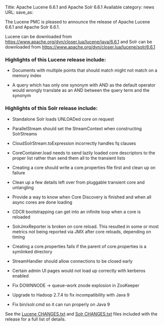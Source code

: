 Title: Apache Lucene 6.6.1 and Apache Solr 6.6.1 Available
category: news
URL: 
save_as: 

The Lucene PMC is pleased to announce the release of Apache Lucene 6.6.1 and Apache Solr 6.6.1.

Lucene can be downloaded from <https://www.apache.org/dyn/closer.lua/lucene/java/6.6.1>
and Solr can be downloaded from <https://www.apache.org/dyn/closer.lua/lucene/solr/6.6.1>

### Highlights of this Lucene release include:

  * Documents with multiple points that should match might not match on a memory index

  * A query which has only one synonym with AND as the default operator would wrongly translate as an AND between the query term and the synonym

### Highlights of this Solr release include:

  * Standalone Solr loads UNLOADed core on request

  * ParallelStream should set the StreamContext when constructing SolrStreams

  * CloudSolrStream.toExpression incorrectly handles fq clauses

  * CoreContainer.load needs to send lazily loaded core descriptors to the proper list rather than send them all to the transient lists

  * Creating a core should write a core.properties file first and clean up on failure

  * Clean up a few details left over from pluggable transient core and untangling

  * Provide a way to know when Core Discovery is finished and when all async cores are done loading

  * CDCR bootstrapping can get into an infinite loop when a core is reloaded

  * SolrJmxReporter is broken on core reload. This resulted in some or most metrics not being reported via JMX after core reloads, depending on timing

  * Creating a core.properties fails if the parent of core.properties is a symlinked directory

  * StreamHandler should allow connections to be closed early

  * Certain admin UI pages would not load up correctly with kerberos enabled

  * Fix DOWNNODE -> queue-work znode explosion in ZooKeeper

  * Upgrade to Hadoop 2.7.4 to fix incompatibility with Java 9

  * Fix bin/solr.cmd so it can run properly on Java 9

See the [Lucene CHANGES.txt](/core/6_6_1/changes/Changes.html) and
[Solr CHANGES.txt](/solr/6_6_1/changes/Changes.html) files included
with the release for a full list of details.

